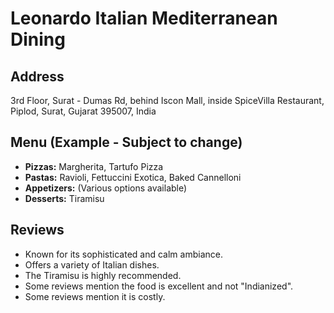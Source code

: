 # Leonardo Italian Mediterranean Dining

## Address
3rd Floor, Surat - Dumas Rd, behind Iscon Mall, inside SpiceVilla Restaurant, Piplod, Surat, Gujarat 395007, India

## Menu (Example - Subject to change)
*   **Pizzas:** Margherita, Tartufo Pizza
*   **Pastas:** Ravioli, Fettuccini Exotica, Baked Cannelloni
*   **Appetizers:** (Various options available)
*   **Desserts:** Tiramisu

## Reviews
*   Known for its sophisticated and calm ambiance.
*   Offers a variety of Italian dishes.
*   The Tiramisu is highly recommended.
*   Some reviews mention the food is excellent and not "Indianized".
*   Some reviews mention it is costly.